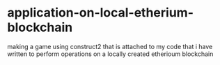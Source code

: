# application-on-local-etherium-blockchain
making a game using construct2 that is attached to my code that i have written to perform operations on a locally created etherioum blockchain
